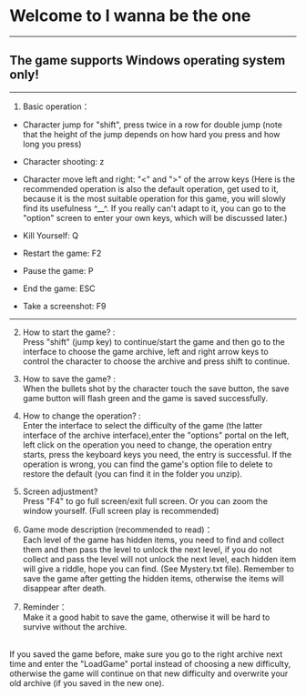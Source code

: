 # Welcome to I wanna be the one
---
## The game supports Windows operating system only!
---
1. Basic operation：
* Character jump for "shift", press twice in a row for double jump 
(note that the height of the jump depends on how hard you press and how long you press)

* Character shooting: z

* Character move left and right:
"<" and ">" of the arrow keys
(Here is the recommended operation is also the default operation, get used to it, because it is the most suitable operation for this game, you will slowly find its usefulness ^__^. If you really can't adapt to it, you can go to the "option" screen to enter your own keys, which will be discussed later.)

* Kill Yourself: Q

* Restart the game: F2

* Pause the game: P

* End the game: ESC

* Take a screenshot: F9
---
2. How to start the game? :<br>
Press "shift" (jump key) to continue/start the game and then go to the interface to choose the game archive, left and right arrow keys to control the character to choose the archive and press shift to continue.

3. How to save the game? :<br>
When the bullets shot by the character touch the save button, the save game button will flash green and the game is saved successfully.

4. How to change the operation? :<br>
Enter the interface to select the difficulty of the game (the latter interface of the archive interface),enter the "options" portal on the left, left click on the operation you need to change, the operation entry starts, press the keyboard keys you need, the entry is successful. If the operation is wrong, you can find the game's option file to delete to restore the default (you can find it in the folder you unzip).

5. Screen adjustment?<br>
Press "F4" to go full screen/exit full screen. Or you can zoom the window yourself. (Full screen play is recommended)

6. Game mode description (recommended to read)：<br>
Each level of the game has hidden items, you need to find and collect them and then pass the level to unlock the next level, if you do not collect and pass the level will not unlock the next level, each hidden item will give a riddle, hope you can find. 
(See Mystery.txt file). Remember to save the game after getting the hidden items, otherwise the items will disappear after death.

7. Reminder：<br>
Make it a good habit to save the game, otherwise it will be hard to survive without the archive.
<br>
If you saved the game before, make sure you go to the right archive next time and enter the "LoadGame" portal instead of choosing a new difficulty, otherwise the game will continue on that new difficulty and overwrite your old archive (if you saved in the new one).
